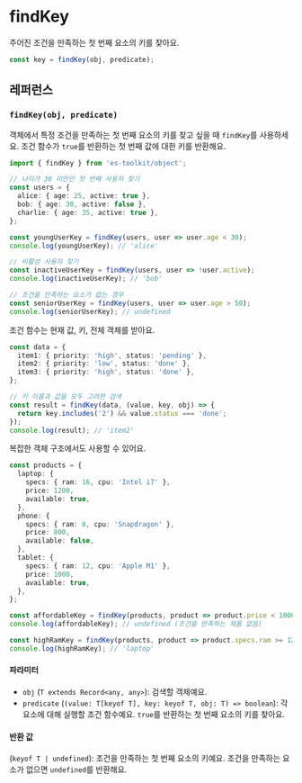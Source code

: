 # findKey

주어진 조건을 만족하는 첫 번째 요소의 키를 찾아요.

```typescript
const key = findKey(obj, predicate);
```

## 레퍼런스

### `findKey(obj, predicate)`

객체에서 특정 조건을 만족하는 첫 번째 요소의 키를 찾고 싶을 때 `findKey`를 사용하세요. 조건 함수가 `true`를 반환하는 첫 번째 값에 대한 키를 반환해요.

```typescript
import { findKey } from 'es-toolkit/object';

// 나이가 30 미만인 첫 번째 사용자 찾기
const users = {
  alice: { age: 25, active: true },
  bob: { age: 30, active: false },
  charlie: { age: 35, active: true },
};

const youngUserKey = findKey(users, user => user.age < 30);
console.log(youngUserKey); // 'alice'

// 비활성 사용자 찾기
const inactiveUserKey = findKey(users, user => !user.active);
console.log(inactiveUserKey); // 'bob'

// 조건을 만족하는 요소가 없는 경우
const seniorUserKey = findKey(users, user => user.age > 50);
console.log(seniorUserKey); // undefined
```

조건 함수는 현재 값, 키, 전체 객체를 받아요.

```typescript
const data = {
  item1: { priority: 'high', status: 'pending' },
  item2: { priority: 'low', status: 'done' },
  item3: { priority: 'high', status: 'done' },
};

// 키 이름과 값을 모두 고려한 검색
const result = findKey(data, (value, key, obj) => {
  return key.includes('2') && value.status === 'done';
});
console.log(result); // 'item2'
```

복잡한 객체 구조에서도 사용할 수 있어요.

```typescript
const products = {
  laptop: {
    specs: { ram: 16, cpu: 'Intel i7' },
    price: 1200,
    available: true,
  },
  phone: {
    specs: { ram: 8, cpu: 'Snapdragon' },
    price: 800,
    available: false,
  },
  tablet: {
    specs: { ram: 12, cpu: 'Apple M1' },
    price: 1000,
    available: true,
  },
};

const affordableKey = findKey(products, product => product.price < 1000 && product.available);
console.log(affordableKey); // undefined (조건을 만족하는 제품 없음)

const highRamKey = findKey(products, product => product.specs.ram >= 12);
console.log(highRamKey); // 'laptop'
```

#### 파라미터

- `obj` (`T extends Record<any, any>`): 검색할 객체예요.
- `predicate` (`(value: T[keyof T], key: keyof T, obj: T) => boolean`): 각 요소에 대해 실행할 조건 함수예요. `true`를 반환하는 첫 번째 요소의 키를 찾아요.

#### 반환 값

(`keyof T | undefined`): 조건을 만족하는 첫 번째 요소의 키예요. 조건을 만족하는 요소가 없으면 `undefined`를 반환해요.
